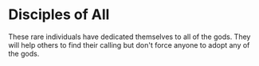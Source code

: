 # Disciples of All 
These rare individuals have dedicated themselves to all of the gods. They will
help others to find their calling but don't force anyone to adopt any of the
gods.
